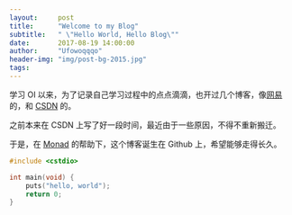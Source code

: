 ```yaml
---
layout:     post
title:      "Welcome to my Blog"
subtitle:   " \"Hello World, Hello Blog\""
date:       2017-08-19 14:00:00
author:     "Ufowoqqqo"
header-img: "img/post-bg-2015.jpg"
tags:
---
```


学习 OI 以来，为了记录自己学习过程中的点点滴滴，也开过几个博客，像[网易](http://cxb6lkb.blog.163.com/)的，和 [CSDN](http://blog.csdn.net/u013686535/) 的。

之前本来在 CSDN 上写了好一段时间，最近由于一些原因，不得不重新搬迁。

于是，在 [Monad](https://YanWQ-Monad.github.io/) 的帮助下，这个博客诞生在 Github 上，希望能够走得长久。

``` c++
#include <cstdio>

int main(void) {
	puts("hello, world");
	return 0;
}
`````` 
